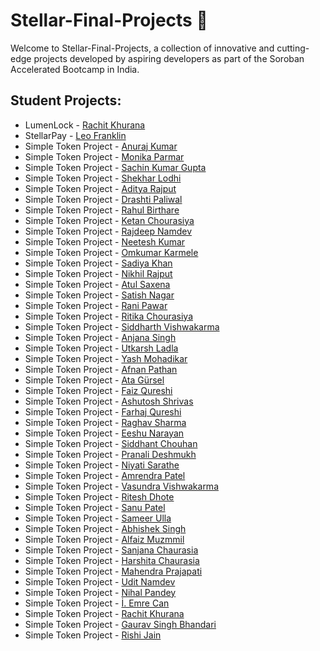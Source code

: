 # Stellar-Final-Projects 🌌

Welcome to Stellar-Final-Projects, a collection of innovative and cutting-edge projects developed by aspiring developers as part of the Soroban Accelerated Bootcamp in India. 

## Student Projects:

- LumenLock - [Rachit Khurana](https://github.com/notnotrachit/lumenlock)
- StellarPay - [Leo Franklin](https://github.com/LeoFranklin015/StellarPay)
- Simple Token Project - [Anuraj Kumar](https://github.com/anurajkumarchaurasiya/blockchain)
- Simple Token Project - [Monika Parmar](https://github.com/monika000000111111111/bgi1)
- Simple Token Project - [Sachin Kumar Gupta](https://github.com/0506CS201036/BLOCKCHAIN_BOOTCAMP)
- Simple Token Project - [Shekhar Lodhi](https://github.com/Shekharlodhi/soroban-birt)
- Simple Token Project - [Aditya Rajput](https://github.com/Aditya-cmd69/soroban_birts)
- Simple Token Project - [Drashti Paliwal](https://github.com/drashjumbo/soroban-birts)
- Simple Token Project - [Rahul Birthare](https://github.com/rahulbirthare/soroban_BansL)
- Simple Token Project - [Ketan Chourasiya](https://github.com/ketanchourasiya1/Bansal-)
- Simple Token Project - [Rajdeep Namdev](https://github.com/RajdeepNamdev018/Soroban_Birts)
- Simple Token Project - [Neetesh Kumar](https://github.com/Neetesh17/steller_birts7)
- Simple Token Project - [Omkumar Karmele](https://github.com/omkarmele10/Stellar-Birts_1)
- Simple Token Project - [Sadiya Khan](https://github.com/sadiyakhan2004/Risein-Final-Project)
- Simple Token Project - [Nikhil Rajput](https://github.com/nikhilrajput15/soroban-bansal)
- Simple Token Project - [Atul Saxena](https://github.com/Atul-Saxena/soroban-Birts)
- Simple Token Project - [Satish Nagar](https://github.com/Satish-Nagar/my-first)
- Simple Token Project - [Rani Pawar](https://github.com/ranipawar7777/ranipawar0077birt--college)
- Simple Token Project - [Ritika Chourasiya](https://github.com/riti46/soroban-Birts)
- Simple Token Project - [Siddharth Vishwakarma](https://github.com/Siddharthvish07/soroban)
- Simple Token Project - [Anjana Singh](https://github.com/anjanasingh2003/soroban_1)
- Simple Token Project - [Utkarsh Ladla](https://github.com/utkarsh-ladla/Soroban-Final-Project)
- Simple Token Project - [Yash Mohadikar](https://github.com/Yashx073/Risein-Yash)
- Simple Token Project - [Afnan Pathan](https://github.com/Afnanpathan2004/Risen_Afnan)
- Simple Token Project - [Ata Gürsel](https://github.com/ATAGRSL/contract)
- Simple Token Project - [Faiz Qureshi](https://github.com/FaizQureshi17/faizqureshibootcampfinalcase)
- Simple Token Project - [Ashutosh Shrivas](https://github.com/Ashutosh123098/Ashubansal)
- Simple Token Project - [Farhaj Qureshi](https://github.com/Farhajqureshi/FarhajQureshi-Bootcamp-finalCase)
- Simple Token Project - [Raghav Sharma](https://github.com/RaghavDandotiya/soroban_Birts)
- Simple Token Project - [Eeshu Narayan](https://github.com/eeshunarayan15/Soroban)
- Simple Token Project - [Siddhant Chouhan](https://github.com/siddhantchouhan1/sorobanbirt)
- Simple Token Project - [Pranali Deshmukh](https://github.com/Pranalideshmukh09/soroban_Birt_)
- Simple Token Project - [Niyati Sarathe](https://github.com/niyati-sarathe/soroban)
- Simple Token Project - [Amrendra Patel](https://github.com/Amrendra0/soroban-Birts)
- Simple Token Project - [Vasundra Vishwakarma](https://github.com/burj-khalifa/Solomon-Risein)
- Simple Token Project - [Ritesh Dhote](https://github.com/robotritesh/web3-birt)
- Simple Token Project - [Sanu Patel](https://github.com/sanupatel9229/soroban_birt_)
- Simple Token Project - [Sameer Ulla](https://github.com/sameerpathan91/soroban-Birt)
- Simple Token Project - [Abhishek Singh](https://github.com/abhii-coder/soroban)
- Simple Token Project - [Alfaiz Muzmmil](https://github.com/Alfu378/solo--bansal)
- Simple Token Project - [Sanjana Chaurasia](https://github.com/sanjnachaurasia/solo)
- Simple Token Project - [Harshita Chaurasia](https://github.com/HarshitaChaurasiaa/Soroban_Bansal)
- Simple Token Project - [Mahendra Prajapati](https://github.com/Mahendra9131/Mahendra-Prajapati1)
- Simple Token Project - [Udit Namdev](https://github.com/coderudit2003/uditbirt)
- Simple Token Project - [Nihal Pandey](https://github.com/Nihal-Pandey-2302/Final_Project)
- Simple Token Project - [İ. Emre Can](https://github.com/xKaramizah/Risein_Soroban_Bootcamp)
- Simple Token Project - [Rachit Khurana](https://github.com/notnotrachit/lumenlock)
- Simple Token Project - [Gaurav Singh Bhandari](https://github.com/Gaurav7192/soroban-Birts)
- Simple Token Project - [Rishi Jain](https://github.com/rishihjain/Soroban-Accelerated-Bootcamp-in-India-Final-Project)


